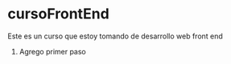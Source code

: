 # cursoFrontEnd
Este es un curso que estoy tomando de desarrollo web front end

1. Agrego primer paso
